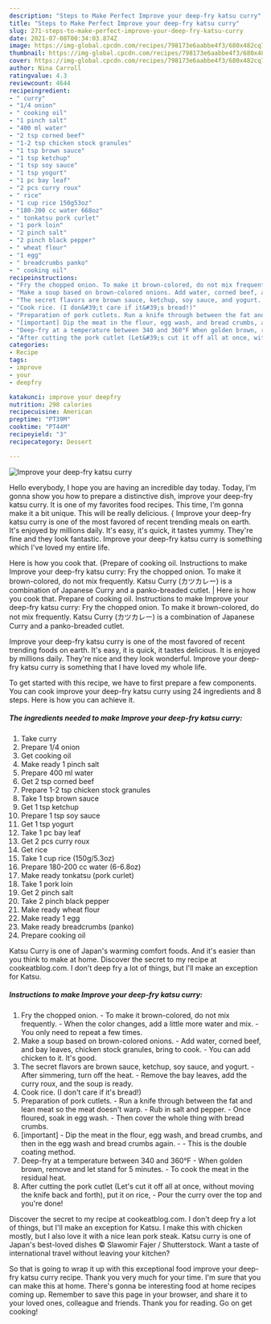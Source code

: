 ```yaml
---
description: "Steps to Make Perfect Improve your deep-fry katsu curry"
title: "Steps to Make Perfect Improve your deep-fry katsu curry"
slug: 271-steps-to-make-perfect-improve-your-deep-fry-katsu-curry
date: 2021-07-08T00:34:03.874Z
image: https://img-global.cpcdn.com/recipes/798173e6aabbe4f3/680x482cq70/improve-your-deep-fry-katsu-curry-recipe-main-photo.jpg
thumbnail: https://img-global.cpcdn.com/recipes/798173e6aabbe4f3/680x482cq70/improve-your-deep-fry-katsu-curry-recipe-main-photo.jpg
cover: https://img-global.cpcdn.com/recipes/798173e6aabbe4f3/680x482cq70/improve-your-deep-fry-katsu-curry-recipe-main-photo.jpg
author: Nina Carroll
ratingvalue: 4.3
reviewcount: 4644
recipeingredient:
- " curry"
- "1/4 onion"
- " cooking oil"
- "1 pinch salt"
- "400 ml water"
- "2 tsp corned beef"
- "1-2 tsp chicken stock granules"
- "1 tsp brown sauce"
- "1 tsp ketchup"
- "1 tsp soy sauce"
- "1 tsp yogurt"
- "1 pc bay leaf"
- "2 pcs curry roux"
- " rice"
- "1 cup rice 150g53oz"
- "180-200 cc water 668oz"
- " tonkatsu pork curlet"
- "1 pork loin"
- "2 pinch salt"
- "2 pinch black pepper"
- " wheat flour"
- "1 egg"
- " breadcrumbs panko"
- " cooking oil"
recipeinstructions:
- "Fry the chopped onion. To make it brown-colored, do not mix frequently. When the color changes, add a little more water and mix. You only need to repeat a few times."
- "Make a soup based on brown-colored onions. Add water, corned beef, and bay leaves, chicken stock granules, bring to cook. You can add chicken to it. It&#39;s good."
- "The secret flavors are brown sauce, ketchup, soy sauce, and yogurt. After simmering, turn off the heat. Remove the bay leaves, add the curry roux, and the soup is ready."
- "Cook rice. (I don&#39;t care if it&#39;s bread!)"
- "Preparation of pork cutlets. Run a knife through between the fat and lean meat so the meat doesn&#39;t warp. Rub in salt and pepper. Once floured, soak in egg wash. Then cover the whole thing with bread crumbs."
- "[important] Dip the meat in the flour, egg wash, and bread crumbs, and then in the egg wash and bread crumbs again.  This is the double coating method."
- "Deep-fry at a temperature between 340 and 360°F When golden brown, remove and let stand for 5 minutes. To cook the meat in the residual heat."
- "After cutting the pork cutlet (Let&#39;s cut it off all at once, without moving the knife back and forth), put it on rice, Pour the curry over the top and you&#39;re done!"
categories:
- Recipe
tags:
- improve
- your
- deepfry

katakunci: improve your deepfry 
nutrition: 298 calories
recipecuisine: American
preptime: "PT39M"
cooktime: "PT44M"
recipeyield: "3"
recipecategory: Dessert

---
```



![Improve your deep-fry katsu curry](https://img-global.cpcdn.com/recipes/798173e6aabbe4f3/680x482cq70/improve-your-deep-fry-katsu-curry-recipe-main-photo.jpg)

Hello everybody, I hope you are having an incredible day today. Today, I'm gonna show you how to prepare a distinctive dish, improve your deep-fry katsu curry. It is one of my favorites food recipes. This time, I'm gonna make it a bit unique. This will be really delicious.
{
Improve your deep-fry katsu curry is one of the most favored of recent trending meals on earth. It's enjoyed by millions daily. It's easy, it's quick, it tastes yummy. They're fine and they look fantastic. Improve your deep-fry katsu curry is something which I've loved my entire life.

Here is how you cook that. {Prepare of cooking oil. Instructions to make Improve your deep-fry katsu curry: Fry the chopped onion. To make it brown-colored, do not mix frequently. Katsu Curry (カツカレー) is a combination of Japanese Curry and a panko-breaded cutlet.
|
Here is how you cook that. Prepare of cooking oil. Instructions to make Improve your deep-fry katsu curry: Fry the chopped onion. To make it brown-colored, do not mix frequently. Katsu Curry (カツカレー) is a combination of Japanese Curry and a panko-breaded cutlet.

Improve your deep-fry katsu curry is one of the most favored of recent trending foods on earth. It's easy, it is quick, it tastes delicious. It is enjoyed by millions daily. They're nice and they look wonderful. Improve your deep-fry katsu curry is something that I have loved my whole life.


To get started with this recipe, we have to first prepare a few components. You can cook improve your deep-fry katsu curry using 24 ingredients and 8 steps. Here is how you can achieve it.

<!--inarticleads1-->

##### The ingredients needed to make Improve your deep-fry katsu curry:

1. Take  curry
1. Prepare 1/4 onion
1. Get  cooking oil
1. Make ready 1 pinch salt
1. Prepare 400 ml water
1. Get 2 tsp corned beef
1. Prepare 1-2 tsp chicken stock granules
1. Take 1 tsp brown sauce
1. Get 1 tsp ketchup
1. Prepare 1 tsp soy sauce
1. Get 1 tsp yogurt
1. Take 1 pc bay leaf
1. Get 2 pcs curry roux
1. Get  rice
1. Take 1 cup rice (150g/5.3oz)
1. Prepare 180-200 cc water (6-6.8oz)
1. Make ready  tonkatsu (pork curlet)
1. Take 1 pork loin
1. Get 2 pinch salt
1. Take 2 pinch black pepper
1. Make ready  wheat flour
1. Make ready 1 egg
1. Make ready  breadcrumbs (panko)
1. Prepare  cooking oil


Katsu Curry is one of Japan&#39;s warming comfort foods. And it&#39;s easier than you think to make at home. Discover the secret to my recipe at cookeatblog.com. I don&#39;t deep fry a lot of things, but I&#39;ll make an exception for Katsu. 

<!--inarticleads2-->

##### Instructions to make Improve your deep-fry katsu curry:

1. Fry the chopped onion. - To make it brown-colored, do not mix frequently. - When the color changes, add a little more water and mix. - You only need to repeat a few times.
1. Make a soup based on brown-colored onions. - Add water, corned beef, and bay leaves, chicken stock granules, bring to cook. - You can add chicken to it. It&#39;s good.
1. The secret flavors are brown sauce, ketchup, soy sauce, and yogurt. - After simmering, turn off the heat. - Remove the bay leaves, add the curry roux, and the soup is ready.
1. Cook rice. (I don&#39;t care if it&#39;s bread!)
1. Preparation of pork cutlets. - Run a knife through between the fat and lean meat so the meat doesn&#39;t warp. - Rub in salt and pepper. - Once floured, soak in egg wash. - Then cover the whole thing with bread crumbs.
1. [important] - Dip the meat in the flour, egg wash, and bread crumbs, and then in the egg wash and bread crumbs again. -  - This is the double coating method.
1. Deep-fry at a temperature between 340 and 360°F - When golden brown, remove and let stand for 5 minutes. - To cook the meat in the residual heat.
1. After cutting the pork cutlet (Let&#39;s cut it off all at once, without moving the knife back and forth), put it on rice, - Pour the curry over the top and you&#39;re done!


Discover the secret to my recipe at cookeatblog.com. I don&#39;t deep fry a lot of things, but I&#39;ll make an exception for Katsu. I make this with chicken mostly, but I also love it with a nice lean pork steak. Katsu curry is one of Japan&#39;s best-loved dishes © Slawomir Fajer / Shutterstock. Want a taste of international travel without leaving your kitchen? 

So that is going to wrap it up with this exceptional food improve your deep-fry katsu curry recipe. Thank you very much for your time. I'm sure that you can make this at home. There's gonna be interesting food at home recipes coming up. Remember to save this page in your browser, and share it to your loved ones, colleague and friends. Thank you for reading. Go on get cooking!
